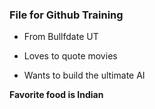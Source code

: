 ### File for Github Training

- From Bullfdate UT

- Loves to quote movies

- Wants to build the ultimate AI

**Favorite food is Indian** 

